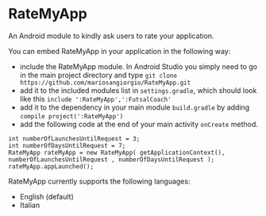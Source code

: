 RateMyApp
=========

An Android module to kindly ask users to rate your application.

You can embed RateMyApp in your application in the following way:

 * include the RateMyApp module. In Android Studio you simply need to go in the main project directory and type `git clone https://github.com/mariosangiorgio/RateMyApp.git`
 * add it to the included modules list in `settings.gradle`, which should look like this `include ':RateMyApp',':FutsalCoach'`
 * add it to the dependency in your main module `build.gradle` by adding `compile project(':RateMyApp')`
 * add the following code at the end of your main activity `onCreate` method.


 ```
 int numberOfLaunchesUntilRequest = 3;
 int numberOfDaysUntilRequest = 7;
 RateMyApp rateMyApp = new RateMyApp( getApplicationContext(), numberOfLaunchesUntilRequest , numberOfDaysUntilRequest );
 rateMyApp.appLaunched();
 ```

RateMyApp currently supports the following languages:

 * English (default)
 * Italian
